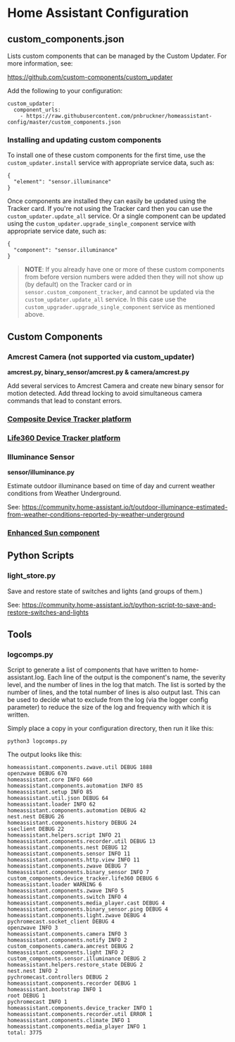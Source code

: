 # Home Assistant Configuration
## custom_components.json
Lists custom components that can be managed by the Custom Updater. For more information, see:

https://github.com/custom-components/custom_updater

Add the following to your configuration:
```
custom_updater:
  component_urls:
    - https://raw.githubusercontent.com/pnbruckner/homeassistant-config/master/custom_components.json
```
### Installing and updating custom components
To install one of these custom components for the first time, use the `custom_updater.install` service with appropriate service data, such as:
```
{
  "element": "sensor.illuminance"
}
```
Once components are installed they can easily be updated using the Tracker card. If you're not using the Tracker card then you can use the `custom_updater.update_all` service. Or a single component can be updated using the `custom_updater.upgrade_single_component` service with appropriate service date, such as:
```
{
  "component": "sensor.illuminance"
}
```
> __NOTE__: If you already have one or more of these custom components from before version numbers were added then they will not show up (by default) on the Tracker card or in `sensor.custom_component_tracker`, and cannot be updated via the `custom_updater.update_all` service. In this case use the `custom_upgrader.upgrade_single_component` service as mentioned above.
## Custom Components
### Amcrest Camera (not supported via custom_updater)
__amcrest.py, binary_sensor/amcrest.py & camera/amcrest.py__

Add several services to Amcrest Camera and create new binary sensor for motion detected. Add thread locking to avoid simultaneous camera commands that lead to constant errors.
### [Composite Device Tracker platform](https://github.com/pnbruckner/homeassistant-config/blob/master/docs/composite.md)
### [Life360 Device Tracker platform](https://github.com/pnbruckner/homeassistant-config/blob/master/docs/life360.md)
### Illuminance Sensor
__sensor/illuminance.py__

Estimate outdoor illuminance based on time of day and current weather conditions from Weather Underground.

See: https://community.home-assistant.io/t/outdoor-illuminance-estimated-from-weather-conditions-reported-by-weather-underground
### [Enhanced Sun component](https://github.com/pnbruckner/homeassistant-config/blob/master/docs/sun.md)
## Python Scripts
### light_store.py
Save and restore state of switches and lights (and groups of them.)

See: https://community.home-assistant.io/t/python-script-to-save-and-restore-switches-and-lights
## Tools
### logcomps.py
Script to generate a list of components that have written to home-assistant.log. Each line of the output is the component's name, the severity level, and the number of lines in the log that match. The list is sorted by the number of lines, and the total number of lines is also output last. This can be used to decide what to exclude from the log (via the logger config parameter) to reduce the size of the log and frequency with which it is written.

Simply place a copy in your configuration directory, then run it like this:
```
python3 logcomps.py
```
The output looks like this:
```
homeassistant.components.zwave.util DEBUG 1888
openzwave DEBUG 670
homeassistant.core INFO 660
homeassistant.components.automation INFO 85
homeassistant.setup INFO 85
homeassistant.util.json DEBUG 64
homeassistant.loader INFO 62
homeassistant.components.automation DEBUG 42
nest.nest DEBUG 26
homeassistant.components.history DEBUG 24
sseclient DEBUG 22
homeassistant.helpers.script INFO 21
homeassistant.components.recorder.util DEBUG 13
homeassistant.components.nest DEBUG 12
homeassistant.components.sensor INFO 11
homeassistant.components.http.view INFO 11
homeassistant.components.zwave DEBUG 7
homeassistant.components.binary_sensor INFO 7
custom_components.device_tracker.life360 DEBUG 6
homeassistant.loader WARNING 6
homeassistant.components.zwave INFO 5
homeassistant.components.switch INFO 4
homeassistant.components.media_player.cast DEBUG 4
homeassistant.components.binary_sensor.ping DEBUG 4
homeassistant.components.light.zwave DEBUG 4
pychromecast.socket_client DEBUG 4
openzwave INFO 3
homeassistant.components.camera INFO 3
homeassistant.components.notify INFO 2
custom_components.camera.amcrest DEBUG 2
homeassistant.components.light INFO 2
custom_components.sensor.illuminance DEBUG 2
homeassistant.helpers.restore_state DEBUG 2
nest.nest INFO 2
pychromecast.controllers DEBUG 2
homeassistant.components.recorder DEBUG 1
homeassistant.bootstrap INFO 1
root DEBUG 1
pychromecast INFO 1
homeassistant.components.device_tracker INFO 1
homeassistant.components.recorder.util ERROR 1
homeassistant.components.climate INFO 1
homeassistant.components.media_player INFO 1
total: 3775
```
